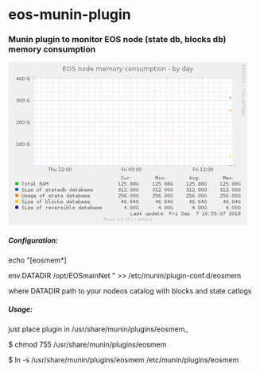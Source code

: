 # eos-munin-plugin

### Munin plugin to monitor EOS node (state db, blocks db) memory consumption

<img src="eosmem-day.png" alt="My cool logo"/>

##### Configuration:
echo "[eosmem*]

env.DATADIR /opt/EOSmainNet
" >> /etc/munin/plugin-conf.d/eosmem

where DATADIR path to your nodeos catalog with blocks and state catlogs

##### Usage: 
just place plugin in /usr/share/munin/plugins/eosmem_

$ chmod 755 /usr/share/munin/plugins/eosmem

$ ln -s /usr/share/munin/plugins/eosmem /etc/munin/plugins/eosmem

